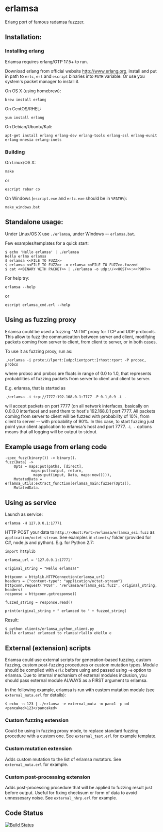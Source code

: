 # erlamsa
Erlang port of famous radamsa fuzzzer.

## Installation:

### Installing erlang

Erlamsa requires erlang/OTP 17.5+ to run.

Download erlang from official website http://www.erlang.org, install and put in path to `erlc`, `erl` and `escript` binaries into `PATH` variable. Or use you system's packet manager to install it.

On OS X (using homebrew):
```
brew install erlang
```

On CentOS/RHEL:
```
yum install erlang
```

On Debian/Ubuntu/Kali:
```
apt-get install erlang erlang-dev erlang-tools erlang-ssl erlang-eunit erlang-mnesia erlang-inets
```

### Building

On Linux/OS X:
```
make 
```
or 
```
escript rebar co
```

On Windows (`escript.exe` and `erlc.exe` should be in `%PATH%`):
```
make_windows.bat
```

## Standalone usage: 
Under Linux/OS X use `./erlamsa`, under Windows -- `erlamsa.bat`.

Few examples/templates for a quick start:
```
$ echo 'Hello erlamsa' | ./erlamsa
Hello erlmo erlamsa
$ erlamsa <<FILE TO FUZZ>>
$ erlamsa <<FILE TO FUZZ>> -o erlamsa <<FILE TO FUZZ>>.fuzzed
$ cat <<BINARY WITH PACKET>> | ./erlamsa -o udp://<<HOST>>:<<PORT>>
```

For help try:
```
erlamsa --help
```
or
```
escript erlamsa_cmd.erl --help
```

## Using as fuzzing proxy
Erlamsa could be used a fuzzing "MiTM" proxy for TCP and UDP protocols. This allow to fuzz the communication between server and client, modifying packets coming from server to client, from client to server, or in both cases.

To use it as fuzzing proxy, run as:
```
./erlamsa -i proto://lport:[udpclientport:]rhost:rport -P probsc, probcs
```
where probsc and probcs are floats in range of 0.0 to 1.0, that represents probabilities of fuzzing packets from server to client and client to server.

E.g. erlamsa, that is started as
```
./erlamsa -i tcp://7777:192.168.0.1:7777 -P 0.1,0.9 -L -
```
will accept packets on port 7777 (on all network interfaces, basically on 0.0.0.0 interface) and send them to host's 192.168.0.1 port 7777. All packets coming from server to client will be fuzzed with probability of 10%, from client to server -- with probability of 90%. In this case, to start fuzzing just point your client application to erlamsa's host and port 7777. `-L -` options means that all logging will be output to stdout.

## Example usage from erlang code
```
-spec fuzz(binary()) -> binary().
fuzz(Data) -> 
    Opts = maps:put(paths, [direct],
            maps:put(output, return,
             maps:put(input, Data, maps:new()))),
    MutatedData = erlamsa_utils:extract_function(erlamsa_main:fuzzer(Opts)),
    MutatedData.
```

## Using as service ##

Launch as service:
```
erlamsa -H 127.0.0.1:17771
```

HTTP POST your data to `http://<Host:Port>/erlamsa/erlamsa_esi:fuzz` as `application/octet-stream`. See examples in `clients/` folder (provided for C#, node.js and python). 
E.g. for Python 2.7:
```
import httplib

erlamsa_url = '127.0.0.1:17771'

original_string = "Hello erlamsa!"

httpconn = httplib.HTTPConnection(erlamsa_url)
headers = {"content-type": "application/octet-stream"}
httpconn.request('POST', '/erlamsa/erlamsa_esi:fuzz', original_string, headers)
response = httpconn.getresponse()

fuzzed_string = response.read()

print(original_string + " erlamsed to " + fuzzed_string)
```

Result:
```
$ python clients/erlamsa_python_client.py
Hello erlamsa! erlamsed to rlamsa!rlallo eHello e
```

## External (extension) scripts

Erlamsa could use external scripts for generation-based fuzzing, custom fuzzing, custom post-fuzzing procedures or custom mutation types. Module should be compiled with `erlc` before using and passed using `-e` option to erlamsa. Due to internal mechanism of external modules inclusion, you should pass external module ALWAYS as a FIRST argument to erlamsa.

In the following example, erlamsa is run with custom mutation module (see `external_muta.erl` for details):
```
$ echo -n 123 | ./erlamsa -e external_muta -m pan=1 -p od
<pancaked>123</pancaked>
```

### Custom fuzzing extension

Could be using in fuzzing proxy mode, to replace standard fuzzing procedure with a custom one. See `external_test.erl` for example template.

### Custom mutation extension

Adds custom mutation to the list of erlamsa mutators. See `external_muta.erl` for example. 

### Custom post-processing extension

Adds post-processing procedure that will be applied to fuzzing result just before output. Useful for fixing checksum or form of data to avoid unnessesary noise. See `external_nhrp.erl` for example.

## Code Status

[![Build Status](https://travis-ci.org/Darkkey/erlamsa.svg?branch=master)](https://travis-ci.org/Darkkey/erlamsa)
